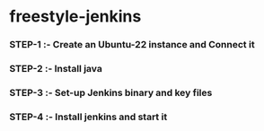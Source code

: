 # freestyle-jenkins


### STEP-1 :- Create an Ubuntu-22 instance and Connect it

### STEP-2 :-  Install java

### STEP-3 :-  Set-up Jenkins binary and key files

### STEP-4 :-  Install jenkins and start it
